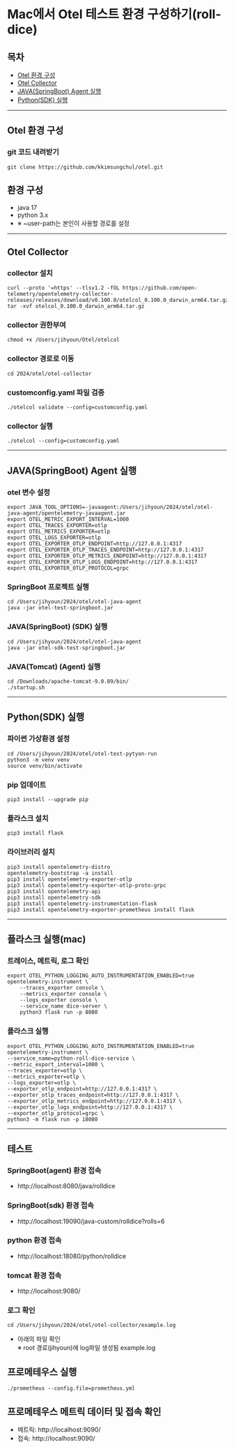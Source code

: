 # Mac에서 Otel 테스트 환경 구성하기(roll-dice)
## 목차
- [Otel 환경 구성](#otel-환경-구성)
- [Otel Collector](#otel-collector)
- [JAVA(SpringBoot) Agent 실행](#javaspringboot-agent-실행)
- [Python(SDK) 실행](#pythonsdk-실행)

---
## Otel 환경 구성
### git 코드 내려받기
```shell
git clone https://github.com/kkimsungchul/otel.git
```
## 환경 구성
- java 17
- python 3.x
- ※ ~user-path는 본인이 사용할 경로를 설정
---
## Otel Collector

### collector 설치
```shell
curl --proto '=https' --tlsv1.2 -fOL https://github.com/open-telemetry/opentelemetry-collector-releases/releases/download/v0.100.0/otelcol_0.100.0_darwin_arm64.tar.gz
tar -xvf otelcol_0.100.0_darwin_arm64.tar.gz
```
### collector 권한부여
```shell
chmod +x /Users/jihyoun/Otel/otelcol
```

### collector 경로로 이동
```shell
cd 2024/otel/otel-collector
```

### customconfig.yaml 파일 검증
```shell
./otelcol validate --config=customconfig.yaml
```

### collector 실행
```shell
./otelcol --config=customconfig.yaml
```
---
## JAVA(SpringBoot) Agent 실행

### otel 변수 설정
```
export JAVA_TOOL_OPTIONS=-javaagent:/Users/jihyoun/2024/otel/otel-java-agent/opentelemetry-javaagent.jar
export OTEL_METRIC_EXPORT_INTERVAL=1000
export OTEL_TRACES_EXPORTER=otlp
export OTEL_METRICS_EXPORTER=otlp
export OTEL_LOGS_EXPORTER=otlp
export OTEL_EXPORTER_OTLP_ENDPOINT=http://127.0.0.1:4317
export OTEL_EXPORTER_OTLP_TRACES_ENDPOINT=http://127.0.0.1:4317
export OTEL_EXPORTER_OTLP_METRICS_ENDPOINT=http://127.0.0.1:4317
export OTEL_EXPORTER_OTLP_LOGS_ENDPOINT=http://127.0.0.1:4317
export OTEL_EXPORTER_OTLP_PROTOCOL=grpc
```

### SpringBoot 프로젝트 실행
```shell
cd /Users/jihyoun/2024/otel/otel-java-agent
java -jar otel-test-springboot.jar
```

### JAVA(SpringBoot) (SDK) 실행
```shell
cd /Users/jihyoun/2024/otel/otel-java-agent
java -jar otel-sdk-test-springboot.jar
```

### JAVA(Tomcat) (Agent) 실행
```shell
cd /Downloads/apache-tomcat-9.0.89/bin/
./startup.sh
```
---
## Python(SDK) 실행

### 파이썬 가상환경 설정
```shell
cd /Users/jihyoun/2024/otel/otel-test-pytyon-run
python3 -m venv venv
source venv/bin/activate
```
### pip 업데이트
```shell
pip3 install --upgrade pip
```

### 플라스크 설치
```shell
pip3 install flask
```

### 라이브러리 설치
```shell
pip3 install opentelemetry-distro
opentelemetry-bootstrap -a install
pip3 install opentelemetry-exporter-otlp
pip3 install opentelemetry-exporter-otlp-proto-grpc
pip3 install opentelemetry-api
pip3 install opentelemetry-sdk
pip3 install opentelemetry-instrumentation-flask
pip3 install opentelemetry-exporter-prometheus install flask
```
---

## 플라스크 실행(mac)
### 트레이스, 메트릭, 로그 확인
```shell
export OTEL_PYTHON_LOGGING_AUTO_INSTRUMENTATION_ENABLED=true
opentelemetry-instrument \
    --traces_exporter console \
    --metrics_exporter console \
    --logs_exporter console \
    --service_name dice-server \
    python3 flask run -p 8080
```
### 플라스크 실행
```shell
export OTEL_PYTHON_LOGGING_AUTO_INSTRUMENTATION_ENABLED=true
opentelemetry-instrument \
--service_name=python-roll-dice-service \
--metric_export_interval=1000 \
--traces_exporter=otlp \
--metrics_exporter=otlp \
--logs_exporter=otlp \
--exporter_otlp_endpoint=http://127.0.0.1:4317 \
--exporter_otlp_traces_endpoint=http://127.0.0.1:4317 \
--exporter_otlp_metrics_endpoint=http://127.0.0.1:4317 \
--exporter_otlp_logs_endpoint=http://127.0.0.1:4317 \
--exporter_otlp_protocol=grpc \
python3 -m flask run -p 18080
```
---
## 테스트

### SpringBoot(agent) 환경 접속
- http://localhost:8080/java/rolldice

### SpringBoot(sdk) 환경 접속
- http://localhost:19090/java-custom/rolldice?rolls=6

### python 환경 접속
- http://localhost:18080/python/rolldice

### tomcat 환경 접속
- http://localhost:9080/

### 로그 확인
```shell
cd /Users/jihyoun/2024/otel/otel-collector/example.log
```
- 아래의 파일 확인<br>
※ root 경로(jihyoun)에 log파일 생성됨
example.log

## 프로메테우스 실행
```shell
./prometheus --config.file=prometheus.yml
```

## 프로메테우스 메트릭 데이터 및 접속 확인
- 메트릭: http://localhost:9090/
- 접속: http://localhost:9090/
